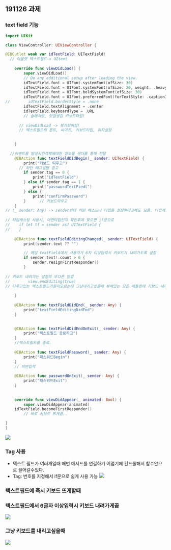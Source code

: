 ## 191126 과제


### text field 기능


```swift
import UIKit

class ViewController: UIViewController {

@IBOutlet weak var idTextField: UITextField!
  // 아울렛 텍스트필드-> UItext
    
    override func viewDidLoad() {
        super.viewDidLoad()
        // Do any additional setup after loading the view.
        idTextField.font = UIFont.systemFont(ofSize: 30)
        idTextField.font = UIFont.systemFont(ofSize: 20, weight: .heavy)
        idTextField.font = UIFont.boldSystemFont(ofSize: 30)
        idTextField.font = UIFont.preferredFont(forTextStyle: .caption1)
//        idTextField.borderStyle = .none
        idTextField.textAlignment = .center
        idTextField.keyboardType = .URL
        // 슬래시랑, 닷컴생김 키보드타입!
      
      // viewDidLoad -> 뷰가보여짐!
      // 텍스트필드의 폰트, 싸이즈, 키보드타입, 위치설정  
         

    }
  
  //이벤트를 발생시킨객체에대한 정보를 샌더를 통해 전달
    @IBAction func textFieldDidBegin(_ sender: UITextField) {
        print("키보드 띄우고")
      // 하단 태그설명 참고
        if sender.tag == 0 {
            print("idTextField")
        } else if sender.tag == 1 {
            print("passwordTextFiedl")
        } else {
            print("confirmPassword")
        }      // 키보드띄우고
    }
// (_ sender: Any) -> sender한테 어떤 메소드나 타입을 설정하려고해도 모름. 타입캐스팅을 통해 변환을 시도해보고 맞으면 사용 / 타입을 any말고 사용할 타입으로 지정해서 사용
  
// 타입캐스팅 사용시, 어떤타입인지 확인후에 맞으면 if문으로
//    if let tf = sender as? UITextField {
//    }
    
    @IBAction func textFieldEditingChanged(_ sender: UITextField) {
        print(sender.text ?? "")

        // 해당 textField에서 사용자가 6자 이상입력시 키보드가 내려가도록 설정
        if sender.text!.count > 6 {
            sender.resignFirstResponder()
        }
      
// 키보드 내려가는 설정의 또다른 방법      
//        view.endEditing(true)
// 다루고있는 텍스트필드가뭔지모르는데 그냥내리고싶을때 뷰에있는 모든 애들한테 키보드 내리도록 명령/입력하자마자 내려감
      
    }
    
    @IBAction func textFieldDidEnd(_ sender: Any) {
        print("textFieldEditingDidEnd")
    }

    
    @IBAction func textFieldDidEndOnExit(_ sender: Any) {
        print("텍스트필드 종료하고")
    }
    //텍스트필드를 종료.
    
    @IBAction func textFieldPassword(_ sender: Any) {
        print("패스워드Begin")
    }
    // 비번입력
    
    @IBAction func passwordOnExit(_ sender: Any) {
        print("패스워드Exit")
    }
    
    
    override func viewDidAppear(_ animated: Bool) {
        super.viewDidAppear(animated)
    idTextField.becomeFirstResponder()
        // 바로 키보드 뜨게끔..

}
}

```
![](https://user-images.githubusercontent.com/57210827/69616152-721fdf00-1079-11ea-9201-d5307c9ad248.png)

### Tag 사용
* 텍스트 필드가 여러개일때 매번 메서드를 연결하기 어렵기에 컨드롤해서 함수안으로 끌어갈수있다.
* Tag: 번호를 지정해서 if문으로 쉽게 사용 가능
![](https://user-images.githubusercontent.com/57210827/69616301-ba3f0180-1079-11ea-9d31-26b02f11e748.png)

### 텍스트필드에 즉시 키보드 뜨게할때

[](https://user-images.githubusercontent.com/57210827/69616480-0722d800-107a-11ea-8abd-0ef134360376.png)

### 텍스트필드에서 6글자 이상입력시 키보드 내려가게끔

![](https://user-images.githubusercontent.com/57210827/69616603-3e918480-107a-11ea-8416-ebd468f0d9d0.png)

### 그냥 키보드를 내리고싶을때

![](https://user-images.githubusercontent.com/57210827/69616744-75679a80-107a-11ea-981c-cbc174bcbb0c.png)






